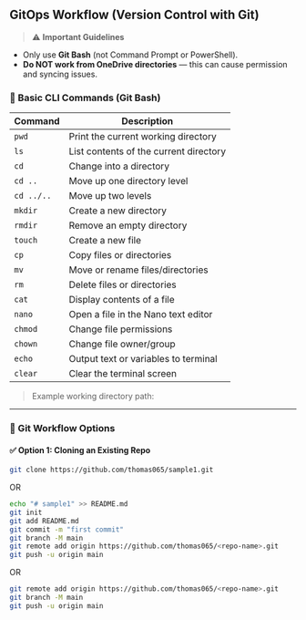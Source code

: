 ## GitOps Workflow (Version Control with Git)

> ⚠️ **Important Guidelines**
- Only use **Git Bash** (not Command Prompt or PowerShell).
- **Do NOT work from OneDrive directories** — this can cause permission and syncing issues.

### 📁 Basic CLI Commands (Git Bash)

| Command       | Description                                 |
|---------------|---------------------------------------------|
| `pwd`         | Print the current working directory         |
| `ls`          | List contents of the current directory      |
| `cd`          | Change into a directory                     |
| `cd ..`       | Move up one directory level                 |
| `cd ../..`    | Move up two levels                          |
| `mkdir`       | Create a new directory                      |
| `rmdir`       | Remove an empty directory                   |
| `touch`       | Create a new file                           |
| `cp`          | Copy files or directories                   |
| `mv`          | Move or rename files/directories            |
| `rm`          | Delete files or directories                 |
| `cat`         | Display contents of a file                  |
| `nano`        | Open a file in the Nano text editor         |
| `chmod`       | Change file permissions                     |
| `chown`       | Change file owner/group                     |
| `echo`        | Output text or variables to terminal        |
| `clear`       | Clear the terminal screen                   |

> Example working directory path:

---

### 🚀 Git Workflow Options

#### ✅ Option 1: Cloning an Existing Repo

```bash
git clone https://github.com/thomas065/sample1.git
```

OR

```bash
echo "# sample1" >> README.md
git init
git add README.md
git commit -m "first commit"
git branch -M main
git remote add origin https://github.com/thomas065/<repo-name>.git
git push -u origin main
```

OR

```bash
git remote add origin https://github.com/thomas065/<repo-name>.git
git branch -M main
git push -u origin main
```

